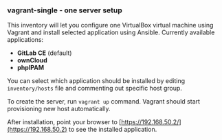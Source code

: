 ### vagrant-single - one server setup

This inventory will let you configure one VirtualBox virtual machine using
Vagrant and install selected application using Ansible. Currently available
applications:

- **GitLab CE** (default)
- **ownCloud**
- **phpIPAM**

You can select which application should be installed by editing
`inventory/hosts` file and commenting out specific host group.

To create the server, run `vagrant up` command. Vagrant should start
provisioning new host automatically.

After installation, point your browser to
[https://192.168.50.2/](https://192.168.50.2) to see the installed application.

